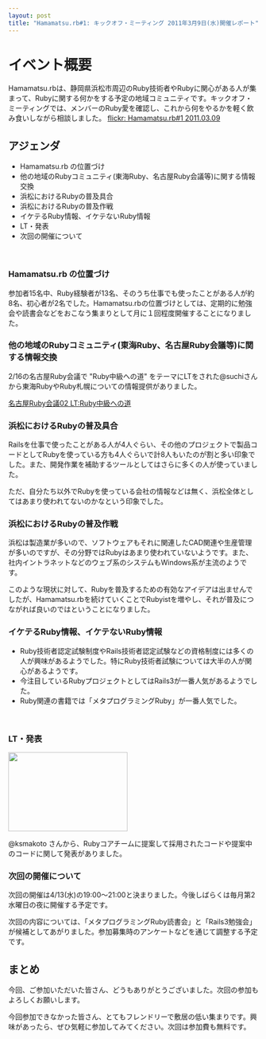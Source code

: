 ```yaml
---
layout: post
title: "Hamamatsu.rb#1: キックオフ・ミーティング 2011年3月9日(水)開催レポート"
---
```


# イベント概要

Hamamatsu.rbは、静岡県浜松市周辺のRuby技術者やRubyに関心がある人が集まって、Rubyに関する何かをする予定の地域コミュニティです。キックオフ・ミーティングでは、メンバーのRuby愛を確認し、これから何をやるかを軽く飲み食いしながら相談しました。 [flickr: Hamamatsu.rb#1 2011.03.09](http://www.flickr.com/photos/bigmac/sets/72157626236654358/)

## アジェンダ

* Hamamatsu.rb の位置づけ
* 他の地域のRubyコミュニティ(東海Ruby、名古屋Ruby会議等)に関する情報交換
* 浜松におけるRubyの普及具合
* 浜松におけるRubyの普及作戦
* イケテるRuby情報、イケテないRuby情報
* LT・発表
* 次回の開催について
<br>

### Hamamatsu.rb の位置づけ

参加者15名中、Ruby経験者が13名、そのうち仕事でも使ったことがある人が約8名、初心者が2名でした。Hamamatsu.rbの位置づけとしては、定期的に勉強会や読書会などをおこなう集まりとして月に１回程度開催することになりました。

### 他の地域のRubyコミュニティ(東海Ruby、名古屋Ruby会議等)に関する情報交換

2/16の名古屋Ruby会議で "Ruby中級への道" をテーマにLTをされた@suchiさんから東海RubyやRuby札幌についての情報提供がありました。

[名古屋Ruby会議02 LT:Ruby中級への道](http://www.slideshare.net/suchi/ruby02-ltruby)

### 浜松におけるRubyの普及具合

Railsを仕事で使ったことがある人が4人ぐらい、その他のプロジェクトで製品コードとしてRubyを使っている方も4人ぐらいで計8人もいたのが割と多い印象でした。また、開発作業を補助するツールとしてはさらに多くの人が使っていました。

ただ、自分たち以外でRubyを使っている会社の情報などは無く、浜松全体としてはあまり使われてないのかなという印象でした。

### 浜松におけるRubyの普及作戦

浜松は製造業が多いので、ソフトウェアもそれに関連したCAD関連や生産管理が多いのですが、その分野ではRubyはあまり使われていないようです。また、社内イントラネットなどのウェブ系のシステムもWindows系が主流のようです。

このような現状に対して、Rubyを普及するための有効なアイデアは出ませんでしたが、Hamamatsu.rbを続けていくことでRubyistを増やし、それが普及につながれば良いのではということになりました。

### イケテるRuby情報、イケテないRuby情報

* Ruby技術者認定試験制度やRails技術者認定試験などの資格制度には多くの人が興味があるようでした。特にRuby技術者試験については大半の人が関心があるようです。
* 今注目しているRubyプロジェクトとしてはRails3が一番人気があるようでした。
* Ruby関連の書籍では「メタプログラミングRuby」が一番人気でした。
<br>

### LT・発表

<a href="http://www.flickr.com/photos/bigmac/5514258417/" title="Untitled by mackato, on Flickr"><img src="http://farm6.static.flickr.com/5019/5514258417_26623d1559_m.jpg" width="240" height="159" alt="" /></a>

@ksmakoto さんから、Rubyコアチームに提案して採用されたコードや提案中のコードに関して発表がありました。

### 次回の開催について

次回の開催は4/13(水)の19:00〜21:00と決まりました。今後しばらくは毎月第2水曜日の夜に開催する予定です。

次回の内容については、「メタプログラミングRuby読書会」と「Rails3勉強会」が候補としてあがりました。参加募集時のアンケートなどを通じて調整する予定です。

## まとめ

今回、ご参加いただいた皆さん、どうもありがとうございました。次回の参加もよろしくお願いします。

今回参加できなかった皆さん、とてもフレンドリーで敷居の低い集まりです。興味があったら、ぜひ気軽に参加してみてください。次回は参加費も無料です。
